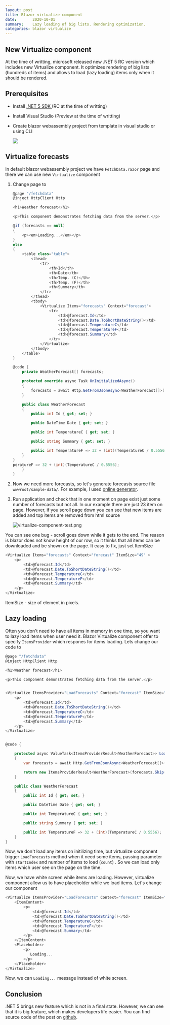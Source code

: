 ```yaml
---
layout: post
title: Blazor virtualize component
date:       2020-10-01
summary:    Lazy loading of big lists. Rendering optimization.
categories: blazor virtualize
---
```


## New Virtualize component

At the time of writting, microsoft released new .NET 5 RC version which includes new Virtualize component. It optimizes rendering of big lists (hundreds of items) and allows to load (lazy loading) items only when it should be rendered.

## Prerequisites

- Install [.NET 5 SDK ](https://dotnet.microsoft.com/download/dotnet/5.0) (RC at the time of writting)

- Install Visual Studio (Preview at the time of writting)

- Create blazor webassembly project from template in visual studio or using CLI
  
  ![](C:\Users\Shalabaev_Y\AppData\Roaming\marktext\images\2020-09-23-16-13-33-image.png)

## Virtualize forecasts

In default blazor webassembly project we have `FetchData.razor` page and there we can use new `Virtualize` component

1. Change page to 
   
   ```csharp
   @page "/fetchdata"
   @inject HttpClient Http
   
   <h1>Weather forecast</h1>
   
   <p>This component demonstrates fetching data from the server.</p>
   
   @if (forecasts == null)
   {
       <p><em>Loading...</em></p>
   }
   else
   {
       <table class="table">
           <thead>
               <tr>
                   <th>Id</th>
                   <th>Date</th>
                   <th>Temp. (C)</th>
                   <th>Temp. (F)</th>
                   <th>Summary</th>
               </tr>
           </thead>
           <tbody>
               <Virtualize Items="forecasts" Context="forecast">
                   <tr>
                       <td>@forecast.Id</td>
                       <td>@forecast.Date.ToShortDateString()</td>
                       <td>@forecast.TemperatureC</td>
                       <td>@forecast.TemperatureF</td>
                       <td>@forecast.Summary</td>
                   </tr>
               </Virtualize>
           </tbody>
       </table>
   }
   
   @code {
       private WeatherForecast[] forecasts;
   
       protected override async Task OnInitializedAsync()
       {
           forecasts = await Http.GetFromJsonAsync<WeatherForecast[]>("sample-data/weather.json");
       }
   
       public class WeatherForecast
       {
           public int Id { get; set; }
   
           public DateTime Date { get; set; }
   
           public int TemperatureC { get; set; }
   
           public string Summary { get; set; }
   
           public int TemperatureF => 32 + (int)(TemperatureC / 0.5556);
       }
   }
   peratureF => 32 + (int)(TemperatureC / 0.5556);
       }
   }
   ```

2. Now we need more forecasts, so let's generate forecasts source file `wwwroot/sample-data/`. For example, I used [online generator](https://www.json-generator.com/).

3. Run application and check that in one moment on page exist just some number of forecasts but not all. In our example there are just 23 item on page. However, if you scroll page down you can see that new items are added and top items are removed from html source
   
   ![virtualize-component-test.png](https://raw.githubusercontent.com/nightBaker/nightBaker.github.io/master/2020/09/23-17-22-15-virtualize-component-test.png)

You can see one bug - scroll goes down while it gets to the end. The reason is blazor does not know height of our row, so it thinks that all items can be downloaded and be shown on the page. It easy to fix, just set ItemSize

```csharp
<Virtualize Items="forecasts" Context="forecast" ItemSize="49" >
    <p>
        <td>@forecast.Id</td>
        <td>@forecast.Date.ToShortDateString()</td>
        <td>@forecast.TemperatureC</td>
        <td>@forecast.TemperatureF</td>
        <td>@forecast.Summary</td>
    </p>
</Virtualize>
```

ItemSize - size of element in pixels.

## Lazy loading

Often you don't need to have all items in memory in one time, so you want to lazy load items when user need it. Blazor Virtualize component offer to specify `ItemsProvider` which respones for items loading. Lets change our code to

```csharp
@page "/fetchdata"
@inject HttpClient Http

<h1>Weather forecast</h1>

<p>This component demonstrates fetching data from the server.</p>


<Virtualize ItemsProvider="LoadForecasts" Context="forecast" ItemSize="10" >
    <p>
        <td>@forecast.Id</td>
        <td>@forecast.Date.ToShortDateString()</td>
        <td>@forecast.TemperatureC</td>
        <td>@forecast.TemperatureF</td>
        <td>@forecast.Summary</td>
    </p>
</Virtualize>


@code {

    protected async ValueTask<ItemsProviderResult<WeatherForecast>> LoadForecasts(ItemsProviderRequest request)
    {
        var forecasts = await Http.GetFromJsonAsync<WeatherForecast[]>("sample-data/weather.json");

        return new ItemsProviderResult<WeatherForecast>(forecasts.Skip(request.StartIndex).Take(request.Count), forecasts.Count());
    }

    public class WeatherForecast
    {
        public int Id { get; set; }

        public DateTime Date { get; set; }

        public int TemperatureC { get; set; }

        public string Summary { get; set; }

        public int TemperatureF => 32 + (int)(TemperatureC / 0.5556);
    }
}
```

Now, we don't load any items on initilizing time, but virtualize component trigger `LoadForecasts` method when it need some items, passing parameter with `startIndex` and number of items to load (`count`) . So we can load only items which user see on the page on the time.

Now, we have white screen while items are loading. However, virtualize component allow us to have placeholder while we load items. Let's change our component 

```csharp
<Virtualize ItemsProvider="LoadForecasts" Context="forecast" ItemSize="10">   
    <ItemContent>
        <p>
            <td>@forecast.Id</td>
            <td>@forecast.Date.ToShortDateString()</td>
            <td>@forecast.TemperatureC</td>
            <td>@forecast.TemperatureF</td>
            <td>@forecast.Summary</td>
        </p>
    </ItemContent>
    <Placeholder>
        <p>
           Loading...
        </p>
    </Placeholder>
</Virtualize>
```

Now, we can `Loading...` message instead of white screen.

## Conclusion

 .NET 5 brings new feature which is not in a final state. However, we can see that it is big feature, which makes developers life easier. You can find source code of the post on [github](https://github.com/nightBaker/examples/tree/master/examples/BlazorVirtualizeComponent/BlazorVirtualizeComponentTester).
